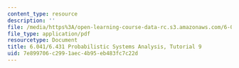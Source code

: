 ```yaml
---
content_type: resource
description: ''
file: /media/https%3A/open-learning-course-data-rc.s3.amazonaws.com/6-041sc-probabilistic-systems-analysis-and-applied-probability-fall-2013/7e899706c2991aec4b95eb483fc7c22d_MIT6_041SCF13_tut09.pdf
file_type: application/pdf
resourcetype: Document
title: 6.041/6.431 Probabilistic Systems Analysis, Tutorial 9
uid: 7e899706-c299-1aec-4b95-eb483fc7c22d
---
```


